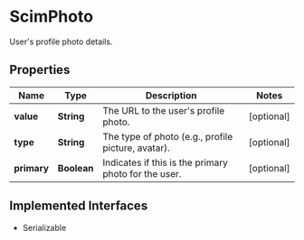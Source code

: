 

# ScimPhoto

User's profile photo details.

## Properties

Name | Type | Description | Notes
------------ | ------------- | ------------- | -------------
**value** | **String** | The URL to the user&#39;s profile photo. |  [optional]
**type** | **String** | The type of photo (e.g., profile picture, avatar). |  [optional]
**primary** | **Boolean** | Indicates if this is the primary photo for the user. |  [optional]


## Implemented Interfaces

* Serializable


